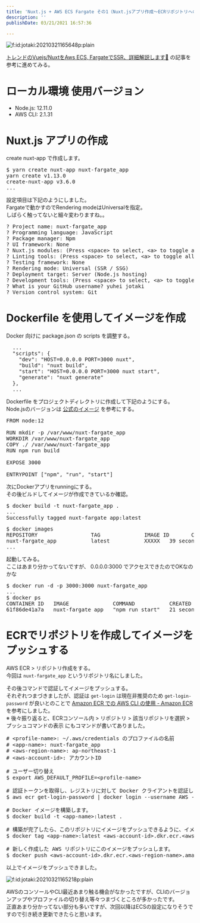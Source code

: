 ```yaml
---
title: 'Nuxt.js + AWS ECS Fargate その1（Nuxt.jsアプリ作成〜ECRリポジトリへのプッシュ）'
description: ''
publishDate: 03/21/2021 16:57:36

---
```

<p><span itemscope itemtype="http://schema.org/Photograph"><img src="/images/hatena/20210321165648.png" alt="f:id:jotaki:20210321165648p:plain" title="" class="hatena-fotolife" itemprop="image"></span></p>

<p><a href="https://www.ragate.co.jp/blog/articles/1947">トレンドのVuejs/NuxtをAws ECS, FargateでSSR、詳細解説します🚀</a> の記事を参考に進めてみる。</p>

<h1>ローカル環境 使用バージョン</h1>

<ul>
<li>Node.js: 12.11.0</li>
<li>AWS CLI: 2.1.31</li>
</ul>


<h1>Nuxt.js アプリの作成</h1>

<p>create nuxt-app で作成します。</p>

<pre class="code bash" data-lang="bash" data-unlink>$ yarn create nuxt-app nuxt-fargate_app
yarn create v1.13.0
create-nuxt-app v3.6.0
...</pre>


<p>設定項目は下記のようにしました。<br />
Fargateで動かすのでRendering modeはUniversalを指定。<br />
しばらく触ってないと細々変わりますね。。</p>

<pre class="code bash" data-lang="bash" data-unlink>? Project name: nuxt-fargate_app
? Programming language: JavaScript
? Package manager: Npm
? UI framework: None
? Nuxt.js modules: (Press &lt;space&gt; to select, &lt;a&gt; to toggle all, &lt;i&gt; to invert selection)
? Linting tools: (Press &lt;space&gt; to select, &lt;a&gt; to toggle all, &lt;i&gt; to invert selection)
? Testing framework: None
? Rendering mode: Universal (SSR / SSG)
? Deployment target: Server (Node.js hosting)
? Development tools: (Press &lt;space&gt; to select, &lt;a&gt; to toggle all, &lt;i&gt; to invert selection)
? What is your GitHub username? yuhei jotaki
? Version control system: Git</pre>


<h1>Dockerfile を使用してイメージを作成</h1>

<p>Docker 向けに package.json の scripts を調整する。</p>

<pre class="code lang-json" data-lang="json" data-unlink>  ...
  &quot;<span class="synStatement">scripts</span>&quot;: <span class="synSpecial">{</span>
    &quot;<span class="synStatement">dev</span>&quot;: &quot;<span class="synConstant">HOST=0.0.0.0 PORT=3000 nuxt</span>&quot;,
    &quot;<span class="synStatement">build</span>&quot;: &quot;<span class="synConstant">nuxt build</span>&quot;,
    &quot;<span class="synStatement">start</span>&quot;: &quot;<span class="synConstant">HOST=0.0.0.0 PORT=3000 nuxt start</span>&quot;,
    &quot;<span class="synStatement">generate</span>&quot;: &quot;<span class="synConstant">nuxt generate</span>&quot;
  <span class="synSpecial">}</span>,
  ...
</pre>


<p>Dockerfile をプロジェクトディレクトリに作成して下記のようにする。<br />
Node.jsのバージョンは <a href="https://hub.docker.com/_/node/">公式のイメージ</a> を参考にする。</p>

<pre class="code" data-lang="" data-unlink>FROM node:12

RUN mkdir -p /var/www/nuxt-fargate_app
WORKDIR /var/www/nuxt-fargate_app
COPY ./ /var/www/nuxt-fargate_app
RUN npm run build

EXPOSE 3000

ENTRYPOINT [&#34;npm&#34;, &#34;run&#34;, &#34;start&#34;]</pre>


<p>次にDockerアプリをrunningにする。<br />
その後ビルドしてイメージが作成できているか確認。</p>

<pre class="code bash" data-lang="bash" data-unlink>$ docker build -t nuxt-fargate_app .
...
Successfully tagged nuxt-fargate_app:latest</pre>




<pre class="code bash" data-lang="bash" data-unlink>$ docker images
REPOSITORY                 TAG              IMAGE ID       CREATED          SIZE
nuxt-fargate_app           latest           XXXXX   39 seconds ago   1.03GB
...</pre>


<p>起動してみる。<br />
ここはあまり分かってないですが、 0.0.0.0:3000 でアクセスできたのでOKなのかな</p>

<pre class="code bash" data-lang="bash" data-unlink>$ docker run -d -p 3000:3000 nuxt-fargate_app
...
$ docker ps
CONTAINER ID   IMAGE              COMMAND           CREATED          STATUS          PORTS                    NAMES
61f86de41a7a   nuxt-fargate_app   &#34;npm run start&#34;   21 seconds ago   Up 19 seconds   0.0.0.0:3000-&gt;3000/tcp   amazing_yalow</pre>


<h1>ECRでリポジトリを作成してイメージをプッシュする</h1>

<p>AWS ECR > リポジトリ作成をする。<br />
今回は <code>nuxt-fargate_app</code> というリポジトリ名にしました。</p>

<p>その後コマンドで認証してイメージをプッシュする。<br />
それぞれつまづきましたが、認証は <code>get-login</code> は現在非推奨のため <code>get-login-password</code> が良いとのことで <a href="https://docs.aws.amazon.com/ja_jp/AmazonECR/latest/userguide/getting-started-cli.html">Amazon ECR での AWS CLI の使用 - Amazon ECR</a> を参考にしました。<br />
※ 後々振り返ると、ECRコンソール内 > リポジトリ > 該当リポジトリを選択 > プッシュコマンドの表示 にもコマンドが書いてありました。</p>

<pre class="code bash" data-lang="bash" data-unlink># &lt;profile-name&gt;: ~/.aws/credentials のプロファイルの名前
# &lt;app-name&gt;: nuxt-fargate_app
# &lt;aws-region-name&gt;: ap-northeast-1
# &lt;aws-account-id&gt;: アカウントID

# ユーザー切り替え
$ export AWS_DEFAULT_PROFILE=&lt;profile-name&gt;

# 認証トークンを取得し、レジストリに対して Docker クライアントを認証します。
$ aws ecr get-login-password | docker login --username AWS --password-stdin https://&lt;aws-account-id&gt;.dkr.ecr.&lt;aws-region-name&gt;.amazonaws.com

# Docker イメージを構築します。
$ docker build -t &lt;app-name&gt;:latest .

# 構築が完了したら、このリポジトリにイメージをプッシュできるように、イメージにタグを付けます。
$ docker tag &lt;app-name&gt;:latest &lt;aws-account-id&gt;.dkr.ecr.&lt;aws-region-name&gt;.amazonaws.com/&lt;app-name&gt;:latest

# 新しく作成した AWS リポジトリにこのイメージをプッシュします。
$ docker push &lt;aws-account-id&gt;.dkr.ecr.&lt;aws-region-name&gt;.amazonaws.com/&lt;app-name&gt;:latest</pre>


<p>以上でイメージをプッシュできました。</p>

<p><span itemscope itemtype="http://schema.org/Photograph"><img src="/images/hatena/20210321165218.png" alt="f:id:jotaki:20210321165218p:plain" title="" class="hatena-fotolife" itemprop="image"></span></p>

<p>AWSのコンソールやCLI最近あまり触る機会がなかったですが、CLIのバージョンアップやプロファイルの切り替え等々つまづくところが多かったです。<br />
正直あまり分かってない部分も多いですが、次回以降はECSの設定になりそうですので引き続き更新できたらと思います。</p>

